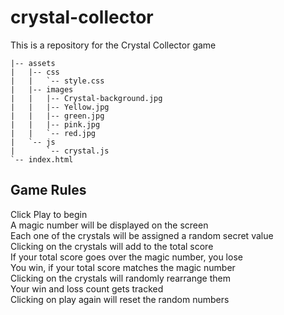 # crystal-collector

This is a repository for the Crystal Collector game

```
|-- assets
|   |-- css
|   |   `-- style.css
|   |-- images
|   |   |-- Crystal-background.jpg
|   |   |-- Yellow.jpg
|   |   |-- green.jpg
|   |   |-- pink.jpg
|   |   `-- red.jpg
|   `-- js
|       `-- crystal.js
`-- index.html
```

## Game Rules

Click Play to begin  
A magic number will be displayed on the screen  
Each one of the crystals will be assigned a random secret value  
Clicking on the crystals will add to the total score  
If your total score goes over the magic number, you lose  
You win, if your total score matches the magic number  
Clicking on the crystals will randomly rearrange them  
Your win and loss count gets tracked  
Clicking on play again will reset the random numbers
